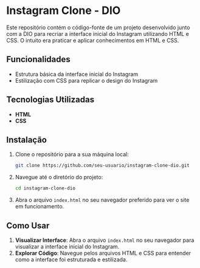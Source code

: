 # Instagram Clone - DIO

Este repositório contém o código-fonte de um projeto desenvolvido junto com a DIO para recriar a interface inicial do Instagram utilizando HTML e CSS. O intuito era praticar e aplicar conhecimentos em HTML e CSS.

## Funcionalidades

- Estrutura básica da interface inicial do Instagram
- Estilização com CSS para replicar o design do Instagram

## Tecnologias Utilizadas

- **HTML**
- **CSS**

## Instalação

1. Clone o repositório para a sua máquina local:
    ```sh
    git clone https://github.com/seu-usuario/instagram-clone-dio.git
    ```
2. Navegue até o diretório do projeto:
    ```sh
    cd instagram-clone-dio
    ```
3. Abra o arquivo `index.html` no seu navegador preferido para ver o site em funcionamento.

## Como Usar

1. **Visualizar Interface**: Abra o arquivo `index.html` no seu navegador para visualizar a interface inicial do Instagram.
2. **Explorar Código**: Navegue pelos arquivos HTML e CSS para entender como a interface foi estruturada e estilizada.


